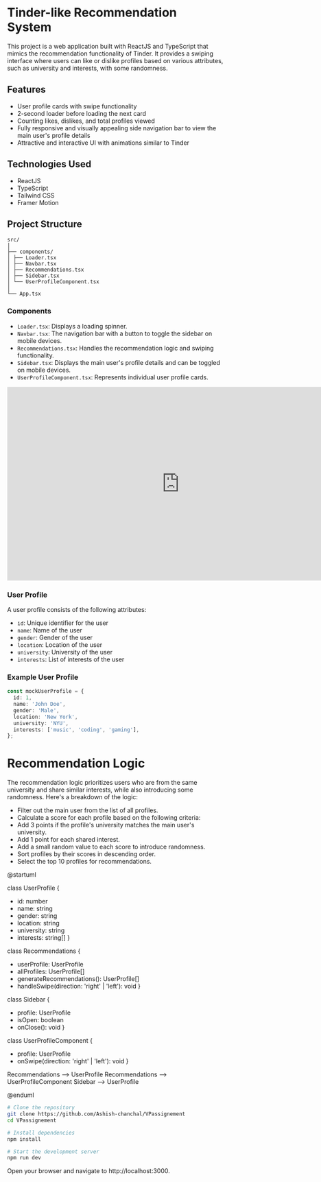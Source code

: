 # Tinder-like Recommendation System

This project is a web application built with ReactJS and TypeScript that mimics the recommendation functionality of Tinder. It provides a swiping interface where users can like or dislike profiles based on various attributes, such as university and interests, with some randomness.

## Features

- User profile cards with swipe functionality
- 2-second loader before loading the next card
- Counting likes, dislikes, and total profiles viewed
- Fully responsive and visually appealing side navigation bar to view the main user's profile details
- Attractive and interactive UI with animations similar to Tinder

## Technologies Used

- ReactJS
- TypeScript
- Tailwind CSS
- Framer Motion

## Project Structure
```
src/
│
├── components/
│ ├── Loader.tsx
│ ├── Navbar.tsx
│ ├── Recommendations.tsx
│ ├── Sidebar.tsx
│ └── UserProfileComponent.tsx
│
└── App.tsx
```

### Components

- `Loader.tsx`: Displays a loading spinner.
- `Navbar.tsx`: The navigation bar with a button to toggle the sidebar on mobile devices.
- `Recommendations.tsx`: Handles the recommendation logic and swiping functionality.
- `Sidebar.tsx`: Displays the main user's profile details and can be toggled on mobile devices.
- `UserProfileComponent.tsx`: Represents individual user profile cards.

<iframe style="border: 1px solid rgba(0, 0, 0, 0.1);" width="800" height="450" src="https://www.figma.com/embed?embed_host=share&url=https%3A%2F%2Fwww.figma.com%2Fboard%2FeurU8GHgSw9RqJbTmChL5c%2FUntitled%3Fnode-id%3D0-1%26t%3DksKsxwmHNb2zELUF-1" allowfullscreen></iframe>

### User Profile

A user profile consists of the following attributes:
- `id`: Unique identifier for the user
- `name`: Name of the user
- `gender`: Gender of the user
- `location`: Location of the user
- `university`: University of the user
- `interests`: List of interests of the user

### Example User Profile

```typescript
const mockUserProfile = {
  id: 1,
  name: 'John Doe',
  gender: 'Male',
  location: 'New York',
  university: 'NYU',
  interests: ['music', 'coding', 'gaming'],
};
```
# Recommendation Logic
The recommendation logic prioritizes users who are from the same university and share similar interests, while also introducing some randomness. Here's a breakdown of the logic:

- Filter out the main user from the list of all profiles.
- Calculate a score for each profile based on the following criteria:
- Add 3 points if the profile's university matches the main user's university.
- Add 1 point for each shared interest.
- Add a small random value to each score to introduce randomness.
- Sort profiles by their scores in descending order.
- Select the top 10 profiles for recommendations.

@startuml

class UserProfile {
  - id: number
  - name: string
  - gender: string
  - location: string
  - university: string
  - interests: string[]
}

class Recommendations {
  + userProfile: UserProfile
  + allProfiles: UserProfile[]
  + generateRecommendations(): UserProfile[]
  + handleSwipe(direction: 'right' | 'left'): void
}

class Sidebar {
  + profile: UserProfile
  + isOpen: boolean
  + onClose(): void
}

class UserProfileComponent {
  + profile: UserProfile
  + onSwipe(direction: 'right' | 'left'): void
}

Recommendations --> UserProfile
Recommendations --> UserProfileComponent
Sidebar --> UserProfile

@enduml

 ```bash
# Clone the repository
git clone https://github.com/Ashish-chanchal/VPassignement
cd VPassignement

# Install dependencies
npm install

# Start the development server
npm run dev
```
Open your browser and navigate to http://localhost:3000.
